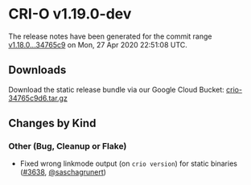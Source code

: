 # CRI-O v1.19.0-dev

The release notes have been generated for the commit range
[v1.18.0...34765c9](https://github.com/cri-o/cri-o/compare/v1.18.0...34765c9d645753b9a794d56983ac9ca467c64599) on Mon, 27 Apr 2020 22:51:08 UTC.

## Downloads

Download the static release bundle via our Google Cloud Bucket:
[crio-34765c9d6.tar.gz][0]

[0]: https://storage.googleapis.com/k8s-conform-cri-o/artifacts/crio-34765c9d6.tar.gz

## Changes by Kind

### Other (Bug, Cleanup or Flake)

- Fixed wrong linkmode output (on `crio version`) for static binaries ([#3638](https://github.com/cri-o/cri-o/pull/3638), [@saschagrunert](https://github.com/saschagrunert))